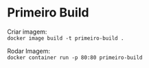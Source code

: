 # Primeiro Build

Criar imagem:   
```docker image build -t primeiro-build .```

Rodar Imagem:   
```docker container run -p 80:80 primeiro-build```
